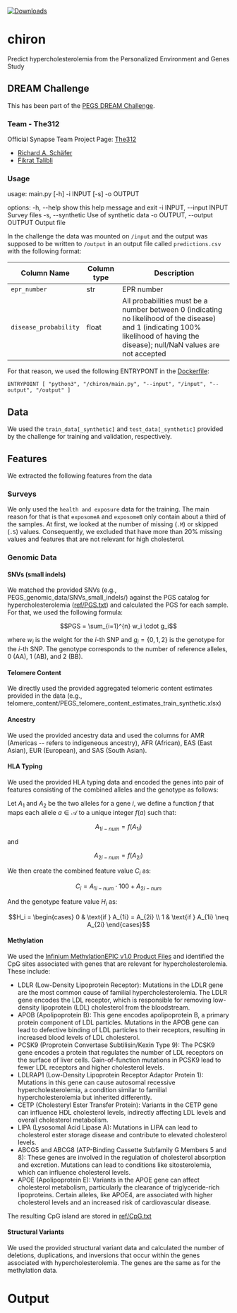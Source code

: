 [![Downloads](https://img.shields.io/github/downloads/riasc/chiron/total.svg)](https://img.shields.io/github/downloads/riasc/chiron/total.svg)



# chiron
Predict hypercholesterolemia from the Personalized Environment and Genes Study

## DREAM Challenge

This has been part of the [PEGS DREAM Challenge](https://www.synapse.org/Synapse:syn52817032/wiki/624336).

### Team - The312

Official Synapse Team Project Page: [The312](https://www.synapse.org/Synapse:syn61682977/wiki/629098)

- [Richard A. Schäfer](https://www.synapse.org/Profile:3348050)
- [Fikrat Talibli](https://www.synapse.org/Profile:3509170)

### Usage

usage: main.py [-h] -i INPUT [-s] -o OUTPUT

options:
  -h, --help            show this help message and exit
  -i INPUT, --input INPUT
                        Survey files
  -s, --synthetic       Use of synthetic data
  -o OUTPUT, --output OUTPUT
                        Output file


In the challenge the data was mounted on `/input` and the output was supposed to be written to `/output` in an output file called `predictions.csv` with the following format:

| Column Name | Column type | Description |
| ----------- | ----------- | ----------- |
| `epr_number` | str | EPR number | Sample/Participant IDs must be unique and match with those in the input files; there must be one prediction per sample ID or participant ID for PEGS participants. |
| `disease_probability` | float | All probabilities must be a number between 0 (indicating no likelihood of the disease) and 1 (indicating 100% likelihood of having the disease); null/NaN values are not accepted |

For that reason, we used the following ENTRYPONT in the [Dockerfile](Dockerfile):

```
ENTRYPOINT [ "python3", "/chiron/main.py", "--input", "/input", "--output", "/output" ]
```

## Data

We used the `train_data[_synthetic]` and `test_data[_synthetic]` provided by the challenge for
training and validation, respectively.

## Features

We extracted the following features from the data

### Surveys

We only used the `health and exposure` data for the training. The main reason for that is that `exposomeA`
and `exposomeB` only contain about a third of the samples. At first, we looked at the number of missing (`.M`)
or skipped (`.S`) values. Consequently, we excluded that have more than 20% missing values and features that
are not relevant for high cholesterol.

### Genomic Data

#### SNVs (small indels)

We matched the provided SNVs (e.g., PEGS_genomic_data/SNVs_small_indels/) against the PGS catalog for
hypercholesterolemia ([ref/PGS.txt](https://github.com/riasc/chiron/blob/main/ref/PGS.txt)) and calculated
the PGS for each sample. For that, we used the following formula:

$$PGS = \sum_{i=1}^{n} w_i \cdot g_i$$

where $w_i$ is the weight for the $i$-th SNP and $g_i =\{0,1,2\}$ is
the genotype for the $i$-th SNP. The genotype corresponds to the number of reference alleles, 0 (AA),
1 (AB), and 2 (BB).

#### Telomere Content

We directly used the provided aggregated telomeric content estimates provided in the data
(e.g., telomere_content/PEGS_telomere_content_estimates_train_synthetic.xlsx)

#### Ancestry

We used the provided ancestry data and used the columns for AMR (Americas -- refers to
indigeneous ancestry), AFR (African), EAS (East Asian), EUR (European), and SAS (South Asian).

#### HLA Typing

We used the provided HLA typing data and encoded the genes into pair of features consisting of
the combined alleles and the genotype as follows:

Let $A_1$ and $A_2$ be the two alleles for a gene $i$, we define a function $f$ that maps each
allele $a \in \mathcal{A}$ to a unique integer $f(a)$ such that:

$$A_{1i-num} = f(A_{1i})$$

and

$$A_{2i-num} = f(A_{2i})$$

We then create the combined feature value $C_i$ as:

$$C_i = A_{1i-num} \cdot 100 + A_{2i-num}$$

And the genotype feature value $H_i$ as:

$$H_i = \begin{cases} 0 & \text{if } A_{1i} = A_{2i} \\ 1 & \text{if } A_{1i} \neq A_{2i} \end{cases}$$

#### Methylation

We used the
[Infinium MethylationEPIC v1.0 Product Files](https://support.illumina.com/downloads/infinium-methylationepic-v1-0-product-files.html)
and identified the CpG sites associated with genes that are relevant for hypercholesterolemia. These include:

- LDLR (Low-Density Lipoprotein Receptor): Mutations in the LDLR gene are the most common cause of familial
hypercholesterolemia. The LDLR gene encodes the LDL receptor, which is responsible for removing low-density
lipoprotein (LDL) cholesterol from the bloodstream.
- APOB (Apolipoprotein B): This gene encodes apolipoprotein B, a primary protein component of LDL particles.
Mutations in the APOB gene can lead to defective binding of LDL particles to their receptors, resulting in
increased blood levels of LDL cholesterol.
- PCSK9 (Proprotein Convertase Subtilisin/Kexin Type 9): The PCSK9 gene encodes a protein that regulates the
number of LDL receptors on the surface of liver cells. Gain-of-function mutations in PCSK9 lead to fewer LDL
receptors and higher cholesterol levels.
- LDLRAP1 (Low-Density Lipoprotein Receptor Adaptor Protein 1): Mutations in this gene can cause autosomal
recessive hypercholesterolemia, a condition similar to familial hypercholesterolemia but inherited differently.
- CETP (Cholesteryl Ester Transfer Protein): Variants in the CETP gene can influence HDL cholesterol levels,
indirectly affecting LDL levels and overall cholesterol metabolism.
- LIPA (Lysosomal Acid Lipase A): Mutations in LIPA can lead to cholesterol ester storage disease and contribute
to elevated cholesterol levels.
- ABCG5 and ABCG8 (ATP-Binding Cassette Subfamily G Members 5 and 8): These genes are involved in the regulation
of cholesterol absorption and excretion. Mutations can lead to conditions like sitosterolemia, which can influence
cholesterol levels.
- APOE (Apolipoprotein E): Variants in the APOE gene can affect cholesterol metabolism, particularly the clearance
of triglyceride-rich lipoproteins. Certain alleles, like APOE4, are associated with higher cholesterol levels and
an increased risk of cardiovascular disease.

The resulting CpG island are stored in [ref/CpG.txt](https://github.com/riasc/chiron/ref/CpG.txt)

#### Structural Variants

We used the provided structural variant data and calculated the number of deletions, duplications, and inversions
that occur within the genes associated with hypercholesterolemia. The genes are the same as for the methylation data.


# Output
